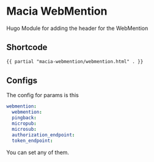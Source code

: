 # Macia WebMention

Hugo Module for adding the header for the WebMention

## Shortcode

~~~ html
{{ partial "macia-webmention/webmention.html" . }}
~~~

## Configs

The config for params is this

~~~ yaml
webmention:
  webmention: 
  pingback: 
  micropub: 
  microsub: 
  authorization_endpoint: 
  token_endpoint: 
~~~

You can set any of them.
